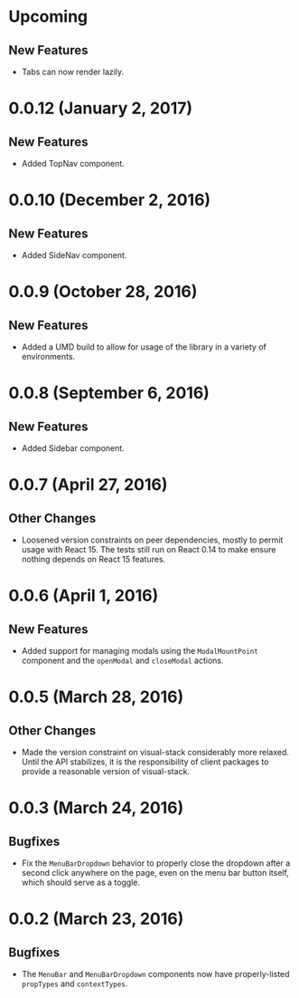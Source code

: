 # Upcoming

## New Features

- Tabs can now render lazily.

# 0.0.12 (January 2, 2017)

## New Features

- Added TopNav component.

# 0.0.10 (December 2, 2016)

## New Features

- Added SideNav component.

# 0.0.9 (October 28, 2016)

## New Features

- Added a UMD build to allow for usage of the library in a variety of environments.

# 0.0.8 (September 6, 2016)

## New Features

- Added Sidebar component.

# 0.0.7 (April 27, 2016)

## Other Changes

- Loosened version constraints on peer dependencies, mostly to permit usage with React 15. The tests still run on React 0.14 to make ensure nothing depends on React 15 features.

# 0.0.6 (April 1, 2016)

## New Features

- Added support for managing modals using the `ModalMountPoint` component and the `openModal` and `closeModal` actions.

# 0.0.5 (March 28, 2016)

## Other Changes

- Made the version constraint on visual-stack considerably more relaxed. Until the API stabilizes, it is the responsibility of client packages to provide a reasonable version of visual-stack.

# 0.0.3 (March 24, 2016)

## Bugfixes

- Fix the `MenuBarDropdown` behavior to properly close the dropdown after a second click anywhere on the page, even on the menu bar button itself, which should serve as a toggle.

# 0.0.2 (March 23, 2016)

## Bugfixes

- The `MenuBar` and `MenuBarDropdown` components now have properly-listed `propTypes` and `contextTypes`.
